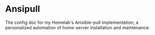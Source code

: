 # Ansipull

The config doc for my Homelab's Anisible-pull implementation; a personalized automation of home-server installation and maintenance.
